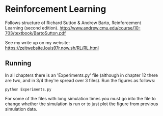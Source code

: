# Reinforcement Learning
Follows structure of Richard Sutton & Andrew Barto, Reinforcement Learning (second edition).
http://www.andrew.cmu.edu/course/10-703/textbook/BartoSutton.pdf

See my write up on my website:
https://zeitwebsite.louis97r.now.sh/RL/RL.html

## Running
In all chapters there is an 'Experiments.py' file (although in chapter 12 there are two, and in 3/4 they're spread over 3 files).
Run the figures as follows:
```
python Experiments.py
```
For some of the files with long simulation times you must go into the file to change whether the simulation is run or to just plot the figure from previous simulation data.

<!-- [![MIT License](https://img.shields.io/badge/license-MIT-blue.svg?style=flat)](http://choosealicense.com/licenses/mit/) -->
